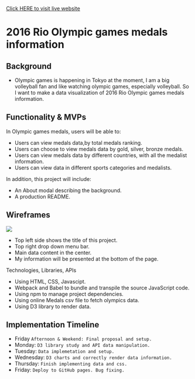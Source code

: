 <a href="https://leo-jsproject.herokuapp.com/" target="_blank">Click HERE to visit live website</a>

# 2016 Rio Olympic games medals information

## Background
* Olympic games is happening in Tokyo at the moment, I am a big volleyball fan and like watching olympic games, especially volleyball. So I want to make a data visualization of 2016 Rio Olympic games medals information.


## Functionality & MVPs

In Olympic games medals, users will be able to:

* Users can view medals data,by total medals ranking.
* Users can choose to view medals data by gold, silver, bronze medals.
* Users can view medals data by different countries, with all the medalist information.
* Users can view data in different sports categories and medalists.

In addition, this project will include:

* An About modal describing the background.
* A production README.


## Wireframes

<img src="https://app-leel-pro.s3.us-west-1.amazonaws.com/Homepage.png"/>

* Top left side shows the title of this project.
* Top right drop down menu bar.
* Main data content in the center.
* My information will be presented at the bottom of the page.

Technologies, Libraries, APIs
* Using HTML, CSS, Javascipt.
* Webpack and Babel to bundle and transpile the source JavaScript code.
* Using npm to manage project dependencies.
* Using online Medals csv file to fetch olympics data.
* Using D3 library to render data. 

## Implementation Timeline
* Friday `Afternoon & Weekend: Final proposal and setup.`
* Monday: `D3 library study and API data manipulation.` 
* Tuesday: `Data implemetation and setup.`
* Wednesday: `D3 charts and correctly render data information.`
* Thursday: `Finish implementing data and css.`
* Friday: `Deploy to GitHub pages. Bug fixing.`



